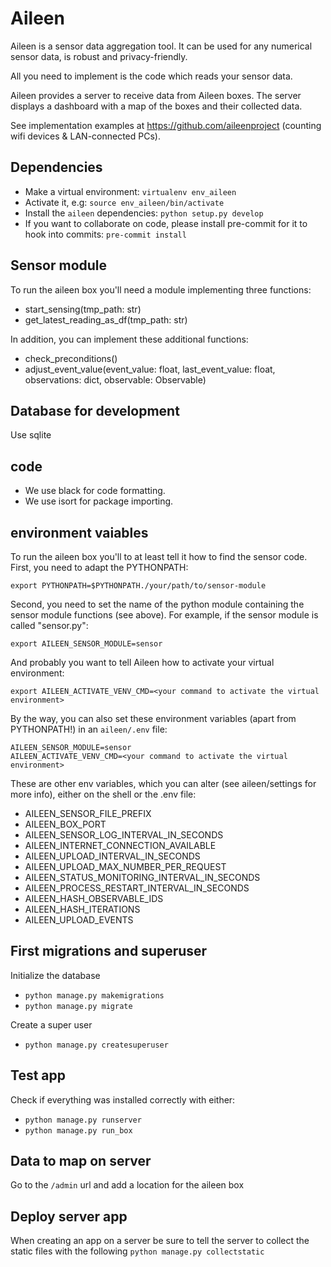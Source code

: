 # Aileen

Aileen is a sensor data aggregation tool. It can be used for any numerical sensor data, is robust and privacy-friendly.

All you need to implement is the code which reads your sensor data.

Aileen provides a server to receive data from Aileen boxes. The server displays a dashboard with a map of the boxes and their collected data.

See implementation examples at https://github.com/aileenproject (counting wifi devices & LAN-connected PCs).

## Dependencies

- Make a virtual environment: `virtualenv env_aileen`
- Activate it, e.g: `source env_aileen/bin/activate`
- Install the `aileen` dependencies:
  `python setup.py develop`
- If you want to collaborate on code, please install pre-commit for it to hook into commits:
  `pre-commit install`


## Sensor module

To run the aileen box you'll need a module implementing three functions:

* start_sensing(tmp_path: str)
* get_latest_reading_as_df(tmp_path: str)

In addition, you can implement these additional functions:

* check_preconditions()
* adjust_event_value(event_value: float, last_event_value: float, observations: dict, observable: Observable)


## Database for development

Use sqlite

## code

- We use black for code formatting.
- We use isort for package importing.

## environment vaiables

To run the aileen box you'll to at least tell it how to find the sensor code. First, you need to adapt the PYTHONPATH:

```
export PYTHONPATH=$PYTHONPATH./your/path/to/sensor-module
```

Second, you need to set the name of the python module containing the sensor module functions (see above).
For example, if the sensor module is called "sensor.py":

```
export AILEEN_SENSOR_MODULE=sensor
```

And probably you want to tell Aileen how to activate your virtual environment:

```
export AILEEN_ACTIVATE_VENV_CMD=<your command to activate the virtual environment> 
```

By the way, you can also set these environment variables (apart from PYTHONPATH!) in an `aileen/.env` file:

```
AILEEN_SENSOR_MODULE=sensor
AILEEN_ACTIVATE_VENV_CMD=<your command to activate the virtual environment> 
```


These are other env variables, which you can alter (see aileen/settings for more info), either on the shell or the .env file:

* AILEEN_SENSOR_FILE_PREFIX
* AILEEN_BOX_PORT
* AILEEN_SENSOR_LOG_INTERVAL_IN_SECONDS
* AILEEN_INTERNET_CONNECTION_AVAILABLE
* AILEEN_UPLOAD_INTERVAL_IN_SECONDS
* AILEEN_UPLOAD_MAX_NUMBER_PER_REQUEST
* AILEEN_STATUS_MONITORING_INTERVAL_IN_SECONDS
* AILEEN_PROCESS_RESTART_INTERVAL_IN_SECONDS
* AILEEN_HASH_OBSERVABLE_IDS
* AILEEN_HASH_ITERATIONS
* AILEEN_UPLOAD_EVENTS


## First migrations and superuser

Initialize the database

- `python manage.py makemigrations`
- `python manage.py migrate`

Create a super user

- `python manage.py createsuperuser`

## Test app

Check if everything was installed correctly with either:

- `python manage.py runserver`
- `python manage.py run_box`

## Data to map on server

Go to the `/admin` url and add a location for the aileen box

## Deploy server app

When creating an app on a server be sure to tell the server to collect the static files with the following
`python manage.py collectstatic`
